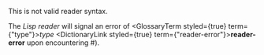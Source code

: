 



This is not valid reader syntax. 



The *Lisp reader* will signal an error of <GlossaryTerm styled={true} term={"type"}><i>type</i></GlossaryTerm> <DictionaryLink styled={true} term={"reader-error"}><b>reader-error</b></DictionaryLink> upon encountering #). 



